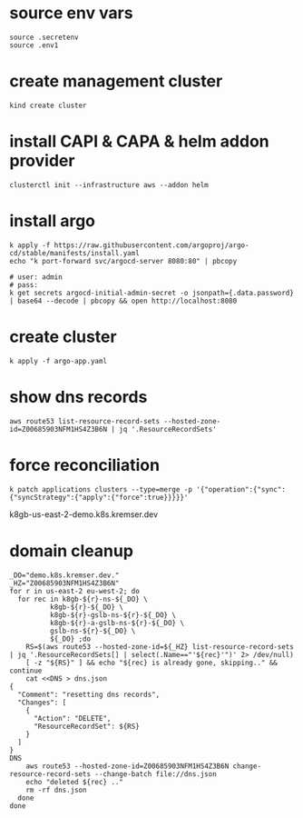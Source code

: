 # source env vars
```
source .secretenv
source .env1
```

# create management cluster
```
kind create cluster
```

# install CAPI & CAPA & helm addon provider
```
clusterctl init --infrastructure aws --addon helm
```


# install argo
```
k apply -f https://raw.githubusercontent.com/argoproj/argo-cd/stable/manifests/install.yaml
echo "k port-forward svc/argocd-server 8080:80" | pbcopy

# user: admin
# pass:
k get secrets argocd-initial-admin-secret -o jsonpath={.data.password} | base64 --decode | pbcopy && open http://localhost:8080
```

# create cluster
```
k apply -f argo-app.yaml
```


# show dns records
```
aws route53 list-resource-record-sets --hosted-zone-id=Z00685903NFM1HS4Z3B6N | jq '.ResourceRecordSets'
```

# force reconciliation
```
k patch applications clusters --type=merge -p '{"operation":{"sync":{"syncStrategy":{"apply":{"force":true}}}}}'
```
k8gb-us-east-2-demo.k8s.kremser.dev

# domain cleanup
```
_DO="demo.k8s.kremser.dev."
_HZ="Z00685903NFM1HS4Z3B6N"
for r in us-east-2 eu-west-2; do
  for rec in k8gb-${r}-ns-${_DO} \
          k8gb-${r}-${_DO} \
          k8gb-${r}-gslb-ns-${r}-${_DO} \
          k8gb-${r}-a-gslb-ns-${r}-${_DO} \
          gslb-ns-${r}-${_DO} \
          ${_DO} ;do
    RS=$(aws route53 --hosted-zone-id=${_HZ} list-resource-record-sets | jq '.ResourceRecordSets[] | select(.Name=="'${rec}'")' 2> /dev/null)
    [ -z "${RS}" ] && echo "${rec} is already gone, skipping.." && continue
    cat <<DNS > dns.json
{
  "Comment": "resetting dns records",
  "Changes": [
    {
      "Action": "DELETE",
      "ResourceRecordSet": ${RS}
    }
  ]
}
DNS
    aws route53 --hosted-zone-id=Z00685903NFM1HS4Z3B6N change-resource-record-sets --change-batch file://dns.json
    echo "deleted ${rec} .."
    rm -rf dns.json
  done
done
```